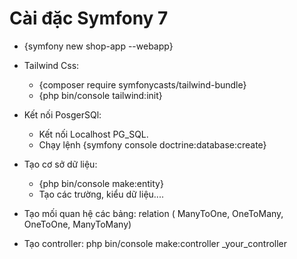 # Cài đặc Symfony 7 
- {symfony new shop-app --webapp}

- Tailwind Css: 
    - {composer require symfonycasts/tailwind-bundle}
    - {php bin/console tailwind:init}

- Kết nối PosgerSQl: 
    - Kết nối Localhost PG_SQL.
    - Chạy lệnh {symfony console doctrine:database:create}

- Tạo cơ sở dữ liệu:
    - {php bin/console make:entity}
    - Tạo các trường, kiểu dữ liệu....

- Tạo mối quan hệ các bảng: relation ( ManyToOne, OneToMany, OneToOne, ManyToMany) 

- Tạo controller: php bin/console make:controller _your_controller
